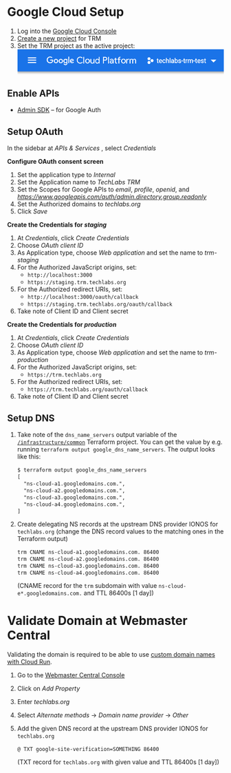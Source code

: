 # Google Cloud Setup

1. Log into the [Google Cloud Console](https://console.cloud.google.com/)
2. [Create a new project](https://console.cloud.google.com/projectcreate) for TRM
3. Set the TRM project as the active project:
   ![Setting the TRM project as the active project](resources/gcp-console-project.png)

## Enable APIs

- [Admin SDK](https://console.cloud.google.com/apis/library/admin.googleapis.com) – for Google Auth

## Setup OAuth

In the sidebar at _APIs & Services_ , select _Credentials_

**Configure OAuth consent screen**

1. Set the application type to _Internal_
2. Set the Application name to _TechLabs TRM_
3. Set the Scopes for Google APIs to _email_, _profile_, _openid_, and _https://www.googleapis.com/auth/admin.directory.group.readonly_
4. Set the Authorized domains to _techlabs.org_
5. Click _Save_

**Create the Credentials for _staging_**

1. At _Credentials_, click _Create Credentials_
1. Choose _OAuth client ID_
2. As Application type, choose _Web application_ and set the name to _trm-staging_
3. For the Authorized JavaScript origins, set:
   - `http://localhost:3000`
   - `https://staging.trm.techlabs.org`
4. For the Authorized redirect URIs, set:
   - `http://localhost:3000/oauth/callback`
   - `https://staging.trm.techlabs.org/oauth/callback`
6. Take note of Client ID and Client secret

**Create the Credentials for _production_**

1. At _Credentials_, click _Create Credentials_
1. Choose _OAuth client ID_
2. As Application type, choose _Web application_ and set the name to _trm-production_
4. For the Authorized JavaScript origins, set:
   - `https://trm.techlabs.org`
5. For the Authorized redirect URIs, set:
   - `https://trm.techlabs.org/oauth/callback`
6. Take note of Client ID and Client secret

## Setup DNS

1. Take note of the `dns_name_servers` output variable of the [`/infrastructure/common`](/infrastructure/common) Terraform project. You can get the value by e.g. running `terraform output google_dns_name_servers`. The output looks like this:

   ```
   $ terraform output google_dns_name_servers
   [
     "ns-cloud-a1.googledomains.com.",
     "ns-cloud-a2.googledomains.com.",
     "ns-cloud-a3.googledomains.com.",
     "ns-cloud-a4.googledomains.com.",
   ]
   ```

2. Create delegating NS records at the upstream DNS provider IONOS for `techlabs.org`
   (change the DNS record values to the matching ones in the Terraform output)

   ```
   trm CNAME ns-cloud-a1.googledomains.com. 86400
   trm CNAME ns-cloud-a2.googledomains.com. 86400
   trm CNAME ns-cloud-a3.googledomains.com. 86400
   trm CNAME ns-cloud-a4.googledomains.com. 86400
   ```

   (CNAME record for the `trm` subdomain with value `ns-cloud-e*.googledomains.com.` and TTL 86400s [1 day])

# Validate Domain at Webmaster Central

Validating the domain is required to be able to use [custom domain names with Cloud Run](https://cloud.google.com/run/docs/mapping-custom-domains).

1. Go to the [Webmaster Central Console](https://www.google.com/webmasters/verification/home)

2. Click on _Add Property_

3. Enter _techlabs.org_

4. Select _Alternate methods_ → _Domain name provider_ → _Other_

5. Add the given DNS record at the upstream DNS provider IONOS for `techlabs.org`

   ```
   @ TXT google-site-verification=SOMETHING 86400
   ```

   (TXT record for `techlabs.org` with given value and TTL 86400s [1 day])

